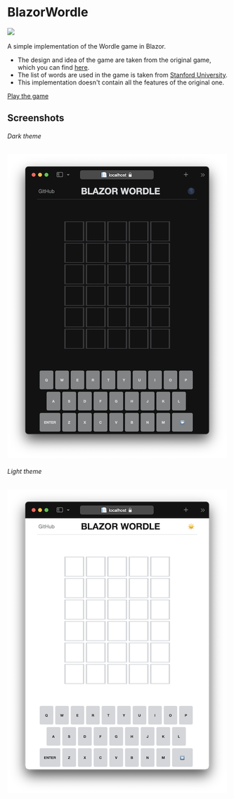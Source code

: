 # BlazorWordle
![](.github/workflows/Deploy%20to%20GitHub%20Pages/badge.svg)

A simple implementation of the Wordle game in Blazor.

- The design and idea of the game are taken from the original game, which you can find [here](https://www.powerlanguage.co.uk/wordle/).
- The list of words are used in the game is taken from [Stanford University](https://www-cs-faculty.stanford.edu/~knuth/sgb-words.txt).
- This implementation doesn't contain all the features of the original one.

[Play the game](https://alexeychuvagin.github.io/BlazorWordle/)

## Screenshots

###### Dark theme
![Dark](/screenshots/dark.png)

###### Light theme
![Light](/screenshots/light.png)